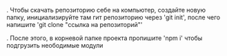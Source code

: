. Чтобы скачать репозиторию себе на компьютер, создайте новую папку, инициализируйте там гит репозиторию через 'git init', после чего напишите 'git clone "ссылка на репозиторий"'

. После этого, в корневой папке проекта пропишите 'npm i' чтобы подгрузить неободимые модули
